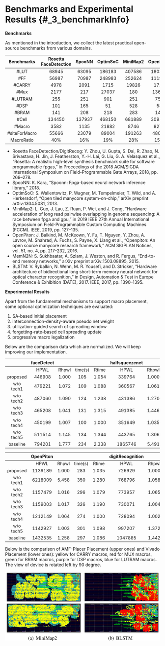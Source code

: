 # Benchmarks and Experimental Results {#_3_benchmarkInfo}

**Benchmarks**

As mentioned in the introduction, we collect the latest practical open-source benchmarks from various domains.

| Benchmarks    | Rosetta FaceDetection  | SpooNN | OptimSoC | MiniMap2 | OpenPiton | MemN2N | BLSTM  |  Rosetta DigitRecog |
|:-------------:|:----------------------:|:------:|:--------:|:--------:|:---------:|:------:|:------:|:-------------------:|
| #LUT          | 68945                  | 63095  | 186183   | 407586   | 180388    | 184997 | 118967 | 151636              |
| #FF           | 56987                  | 70987  | 248983   | 252624   | 111966    | 84694  | 54690  | 105580              |
| #CARRY        | 4978                   | 2091   | 1715     | 19826    | 1712      | 11528  | 2762   | 1970                |
| #Mux          | 2177                   | 217    | 27037    | 180      | 13696     | 4466   | 36210  | 4662                |
| #LUTRAM       | 255                    | 251    | 901      | 251      | 752       | 3500   | 1147   | 251                 |
| #DSP          | 101                    | 165    | 51       | 528      | 58        | 312    | 258    | 1                   |
| #BRAM         | 141                    | 208    | 218      | 283      | 147       | 148    | 812    | 379                 |
| #Cell         | 134450                 | 137937 | 468150   | 681889   | 309145    | 289721 | 215101 | 265775              |
| #Macro        | 3582                   | 1135   | 21882    | 8746     | 8278      | 5775   | 14651  | 3061                |
| #siteForMacro | 55666                  | 23079  | 89004    | 191263   | 48066     | 118960 | 171822 | 55754               |
| MacroRatio    | 40\%                   | 16\%   | 19\%     | 28\%     | 15\%      | 41\%   | 80\%   | 21\%               |

* Rosetta FaceDetection/DigitRecog: Y. Zhou, U. Gupta, S. Dai, R. Zhao, N. Srivastava, H. Jin, J. Featherston, Y.-H. Lai, G. Liu, G. A. Velasquez et al., “Rosetta: A realistic high-level synthesis benchmark suite for software programmable fpgas,” in Proceedings of the 2018 ACM/SIGDA International Symposium on Field-Programmable Gate Arrays, 2018, pp. 269–278.
* SpooNN: K. Kara, “Spoonn: Fpga-based neural network inference library,” 2018.
* OptimSoC: S. Wallentowitz, P. Wagner, M. Tempelmeier, T. Wild, and A. Herkersdorf, “Open tiled manycore system-on-chip,” arXiv preprint arXiv:1304.5081, 2013.
* MiniMap2: L. Guo, J. Lau, Z. Ruan, P. Wei, and J. Cong, “Hardware acceleration of long read pairwise overlapping in genome sequencing: A race between fpga and gpu,” in 2019 IEEE 27th Annual International Symposium on Field-Programmable Custom Computing Machines (FCCM). IEEE, 2019, pp. 127–135.
* OpenPiton: J. Balkind, M. McKeown, Y. Fu, T. Nguyen, Y. Zhou, A. Lavrov, M. Shahrad, A. Fuchs, S. Payne, X. Liang et al., “Openpiton: An open source manycore research framework,” ACM SIGPLAN Notices, vol. 51, no. 4, pp. 217–232, 2016.
* MemN2N: S. Sukhbaatar, A. Szlam, J. Weston, and R. Fergus, “End-to-end memory networks,” arXiv preprint arXiv:1503.08895, 2015.
* BLSTM: V. Rybalkin, N. Wehn, M. R. Yousefi, and D. Stricker, “Hardware architecture of bidirectional long short-term memory neural network for optical character recognition,” in Design, Automation & Test in Europe Conference & Exhibition (DATE), 2017. IEEE, 2017, pp. 1390–1395.


**Experimental Results**

Apart from the fundamental mechanisms to support macro placement, some optional optimization techniques are evaluated:

1. SA-based initial placement
2. interconnection-density-aware pseudo net weight
3. utilization-guided search of spreading window
4. forgetting-rate-based cell spreading update
5. progressive macro legalization

Below are the comparison data which are normalized. We will keep improving our implementation.



|          | faceDetect |       |         |       |  halfsqueezenet  |       |         |       | optimsoc |       |         |       |   minimap_GENE   |       |         |       |
|:--------:|:----------:|:-----:|:-------:|:-----:|:----------------:|:-----:|:-------:|:-----:|:--------:|:-----:|:-------:|:-----:|:----------------:|:-----:|:-------:|:-----:|
|          |    HPWL    | Rhpwl | time(s) | Rtime |       HPWL       | Rhpwl | time(s) | Rtime |   HPWL   | Rhpwl | time(s) | Rtime |       HPWL       | Rhpwl | time(s) | Rtime |
| proposed |   446908   | 1.000 |   105   | 1.054 |      339764      | 1.000 |   129   | 1.000 |  1771538 | 1.000 |   466   | 1.000 |      1275346     | 1.000 |   558   | 1.000 |
|   w/o tech1   |   479221   | 1.072 |   109   | 1.088 |      360567      | 1.061 |   132   | 1.023 |  9034564 | 5.100 |   871   | 1.870 |      5132073     | 4.024 |   1265  | 2.266 |
|   w/o tech2   |   487060   | 1.090 |   124   | 1.238 |      431386      | 1.270 |   240   | 1.857 |  1825819 | 1.031 |   543   | 1.164 |      1307249     | 1.025 |   626   | 1.121 |
|   w/o tech3   |   465208   | 1.041 |   131   | 1.315 |      491385      | 1.446 |   517   | 4.007 |  1841786 | 1.040 |   577   | 1.239 |      1790566     | 1.404 |   1019  | 1.826 |
|   w/o tech4   |   450199   | 1.007 |   100   | 1.000 |      351649      | 1.035 |   131   | 1.015 |  2658863 | 1.501 |   525   | 1.126 |      1291565     | 1.013 |   561   | 1.005 |
|   w/o tech5   |   511514   | 1.145 |   134   | 1.344 |      443765      | 1.306 |   138   | 1.067 |  1880431 | 1.061 |   546   | 1.172 |      1430330     | 1.122 |   708   | 1.268 |
| baseline |   794201   | 1.777 |   234   | 2.338 |      1865746     | 5.491 |   329   | 2.549 |  2231978 | 1.260 |   559   | 1.199 |     11886747     | 9.320 |   3539  | 6.339 |


|          |  OpenPiton |       |         |       | digitRecognition |       |         |       |  MemN2N  |       |         |       | BLSTM_midDensity |       |         |       |
|:--------:|:----------:|:-----:|:-------:|:-----:|:----------------:|:-----:|:-------:|:-----:|:--------:|:-----:|:-------:|:-----:|:----------------:|:-----:|:-------:|:-----:|
|          |    HPWL    | Rhpwl | time(s) | Rtime |       HPWL       | Rhpwl | time(s) | Rtime |   HPWL   | Rhpwl | time(s) | Rtime |       HPWL       | Rhpwl | time(s) | Rtime |
| proposed |   1139189  | 1.000 |   283   | 1.035 |      726929      | 1.000 |   254   | 1.097 |  801403  | 1.000 |   318   | 1.130 |      484650      | 1.000 |   326   | 1.241 |
|   w/o tech1   |   6218009  | 5.458 |   350   | 1.280 |      768796      | 1.058 |   256   | 1.105 |  963416  | 1.202 |   363   | 1.287 |      492194      | 1.016 |   285   | 1.083 |
|   w/o tech2   |   1157479  | 1.016 |   296   | 1.079 |      773957      | 1.065 |   272   | 1.174 |  862212  | 1.076 |   343   | 1.216 |      511861      | 1.056 |   296   | 1.126 |
|   w/o tech3   |   1159003  | 1.017 |   326   | 1.190 |      730071      | 1.004 |   321   | 1.389 |  916176  | 1.143 |   411   | 1.460 |      496540      | 1.025 |   364   | 1.383 |
|   w/o tech4   |   1212149  | 1.064 |   274   | 1.000 |      728094      | 1.002 |   231   | 1.000 |  822742  | 1.027 |   282   | 1.000 |      653010      | 1.347 |   307   | 1.169 |
|   w/o tech5   |   1142927  | 1.003 |   301   | 1.098 |      997207      | 1.372 |   244   | 1.053 |  923670  | 1.153 |   353   | 1.252 |      722495      | 1.491 |   263   | 1.000 |
| baseline |   1432535  | 1.258 |   297   | 1.086 |      1047885     | 1.442 |   298   | 1.288 |  1610425 | 2.010 |   547   | 1.942 |      907383      | 1.872 |   325   | 1.237 |

Below is the comparison of AMF-Placer Placement (upper ones) and Vivado Placement (lower ones): yellow for CARRY macros, red for MUX macros, green for BRAM macros, purple for DSP macros, blue for LUTRAM macros. The view of device is rotated left by 90 degree.

<img src="placement.png" alt="Placement" title="Placement" width="800" /> 